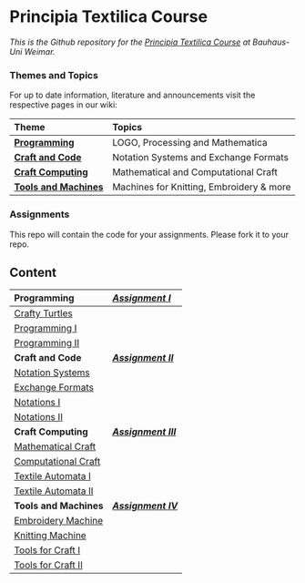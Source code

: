 Principia Textilica Course
==========================


*This is the Github repository for the [Principia Textilica Course](http://www.uni-weimar.de/medien/wiki/GMU:Principia_Textilica) at Bauhaus-Uni Weimar.*


### Themes and Topics ###

For up to date information, literature and announcements visit the respective pages in our wiki:

| Theme                           | Topics                                   |
|:--------------------------------|:-----------------------------------------|
| **[Programming][part1]**        | LOGO, Processing and Mathematica         |
| **[Craft and Code][part2]**     | Notation Systems and Exchange Formats    |
| **[Craft Computing][part3]**    | Mathematical and Computational Craft     |
| **[Tools and Machines][part4]** | Machines for Knitting, Embroidery & more |


### Assignments ###

This repo will contain the code for your assignments.
Please fork it to your repo.


## Content ##

|  **Programming**                                    |***[Assignment I][assignment1]***  |  
|:----------------------------------------------------|:----------------------------------|                 
|  [Crafty Turtles][week1]                            |                                   |
|  [Programming I][week2]                             |                                   |
|  [Programming II][week3]                            |                                   |
|  **Craft and Code**                                 |***[Assignment II][assignment2]*** |                       
|  [Notation Systems][week4]                          |                                   |
|  [Exchange Formats][week5]                          |                                   |
|  [Notations I][week6]                               |                                   |
|  [Notations II][week7]                              |                                   |
|  **Craft Computing**                                |***[Assignment III][assignment3]***| 
|  [Mathematical Craft][week8]                        |                                   |
|  [Computational Craft][week9]                       |                                   |   
|  [Textile Automata I][week10]                       |                                   |
|  [Textile Automata II][week11]                      |                                   |                     
|  **Tools and Machines**                             |***[Assignment IV][assignment4]*** |                                                     
|  [Embroidery Machine][week12]                       |                                   |
|  [Knitting Machine][week13]                         |                                   |
|  [Tools for Craft I][week14]                        |                                   |
|  [Tools for Craft II][week15]                       |                                   |


[part1]: http://www.uni-weimar.de/medien/wiki/GMU:Principia_Textilica/Part1
[part2]: http://www.uni-weimar.de/medien/wiki/GMU:Principia_Textilica/Part2
[part3]: http://www.uni-weimar.de/medien/wiki/GMU:Principia_Textilica/Part3
[part4]: http://www.uni-weimar.de/medien/wiki/GMU:Principia_Textilica/Part4

[week1]: 01-crafty-turtles
[week2]: 02-programming-1
[week3]: 03-programming-2

[week4]: 04-notation-systems
[week5]: 05-exchange-formats
[week6]: 06-notations-1
[week7]: 07-notations-2

[week8]: 08-mathematical-craft
[week9]: 09-computational-craft
[week10]: 10-textile-automata-1
[week11]: 11-textile-automata-2

[week12]: 12-embroidery-machine
[week13]: 13-knitting-machine
[week14]: 14-tools-for-craft-1
[week15]: 15-tools-for-craft-2

[assignment1]: assignments/programming
[assignment2]: assignments/craft-and-code
[assignment3]: assignments/craft-computing
[assignment4]: assignments/tools-and-machines
